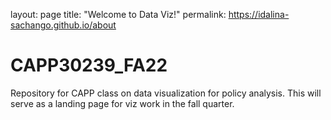 layout: page
title: "Welcome to Data Viz!"
permalink: https://idalina-sachango.github.io/about

# CAPP30239_FA22

Repository for CAPP class on data visualization for policy analysis. This will serve as a landing page for viz work in the fall quarter. 

